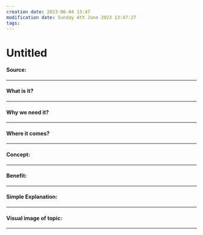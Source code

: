 ```yaml
---
creation date: 2023-06-04 13:47
modification date: Sunday 4th June 2023 13:47:27
tags: 
---
```


# Untitled

#### Source:


-----------------------------------------------------
#### What is it?


-----------------------------------------------------
#### Why we need it?


-----------------------------------------------------
#### Where it comes?


-----------------------------------------------------
#### Concept:


-----------------------------------------------------
#### Benefit:


-----------------------------------------------------
#### Simple Explanation:


-----------------------------------------------------
#### Visual image of topic:


-----------------------------------------------------